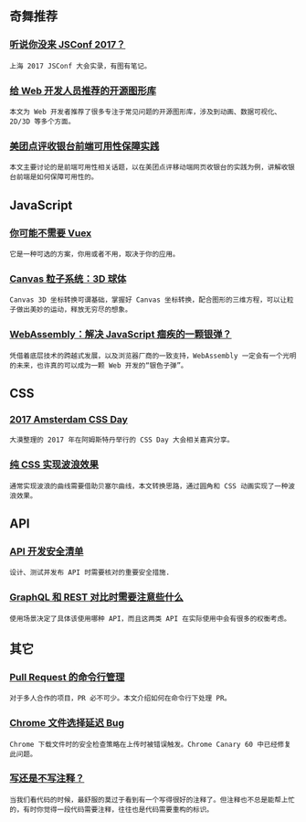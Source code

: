 
## 奇舞推荐

### [听说你没来 JSConf 2017？](https://juejin.im/post/5969821851882534a31cab5b)

    上海 2017 JSConf 大会实录，有图有笔记。

### [给 Web 开发人员推荐的开源图形库](https://my.oschina.net/editorial-story/blog/1476483)

    本文为 Web 开发者推荐了很多专注于常见问题的开源图形库，涉及到动画、数据可视化、2D/3D 等多个方面。

### [美团点评收银台前端可用性保障实践](http://mp.weixin.qq.com/s/lTL9UkcUrv-gb4z00qNIDA)

    本文主要讨论的是前端可用性相关话题，以在美团点评移动端网页收银台的实践为例，讲解收银台前端是如何保障可用性的。

## JavaScript

### [你可能不需要 Vuex](https://github.com/chenbin92/blog/issues/1)

    它是一种可选的方案，你用或者不用，取决于你的应用。

### [Canvas 粒子系统：3D 球体](http://www.w3cplus.com/canvas/deformable-particles.html)

    Canvas 3D 坐标转换可谓基础，掌握好 Canvas 坐标转换，配合图形的三维方程，可以让粒子做出美妙的运动，释放无穷尽的想象。

### [WebAssembly：解决 JavaScript 痼疾的一颗银弹？](http://www.infoq.com/cn/news/2017/07/WebAssembly-solve-JavaScript)

    凭借着底层技术的跨越式发展，以及浏览器厂商的一致支持，WebAssembly 一定会有一个光明的未来，也许真的可以成为一颗 Web 开发的“银色子弹”。

## CSS

### [2017 Amsterdam CSS Day](http://www.w3cplus.com/css/2017-Amsterdam-CSS-Day.html)

    大漠整理的 2017 年在阿姆斯特丹举行的 CSS Day 大会相关嘉宾分享。

### [纯 CSS 实现波浪效果](http://www.cnblogs.com/coco1s/p/7197662.html)

    通常实现波浪的曲线需要借助贝塞尔曲线，本文转换思路，通过圆角和 CSS 动画实现了一种波浪效果。

## API

### [API 开发安全清单](https://github.com/shieldfy/API-Security-Checklist/blob/master/README-zh.md)

    设计、测试并发布 API 时需要核对的重要安全措施.

### [GraphQL 和 REST 对比时需要注意些什么](http://www.infoq.com/cn/news/2017/07/graphql-vs-rest)

    使用场景决定了具体该使用哪种 API，而且这两类 API 在实际使用中会有很多的权衡考虑。

## 其它

### [Pull Request 的命令行管理](http://www.ruanyifeng.com/blog/2017/07/pull_request.html)

    对于多人合作的项目，PR 必不可少。本文介绍如何在命令行下处理 PR。

### [Chrome 文件选择延迟 Bug](https://zhuanlan.zhihu.com/p/27946188)

    Chrome 下载文件时的安全检查策略在上传时被错误触发。Chrome Canary 60 中已经修复此问题。

### [写还是不写注释？](https://zhuanlan.zhihu.com/p/27974988)

    当我们看代码的时候，最舒服的莫过于看到有一个写得很好的注释了。但注释也不总是能帮上忙的，有时你觉得一段代码需要注释，往往也是代码需要重构的标识。

